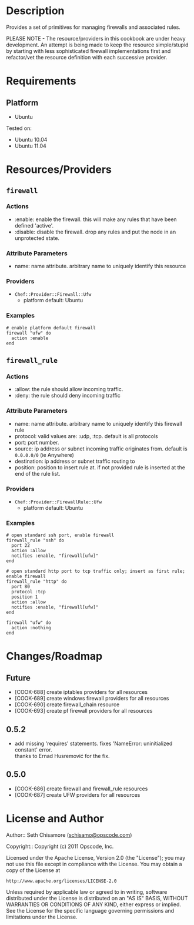 Description
===========

Provides a set of primitives for managing firewalls and associated rules.

PLEASE NOTE - The resource/providers in this cookbook are under heavy development.
An attempt is being made to keep the resource simple/stupid by starting with less 
sophisticated firewall implementations first and refactor/vet the resource definition 
with each successive provider.

Requirements
============

Platform
--------

* Ubuntu

Tested on:

* Ubuntu 10.04
* Ubuntu 11.04

Resources/Providers
===================

`firewall`
----------

### Actions

- :enable: enable the firewall.  this will make any rules that have been defined 'active'.
- :disable: disable the firewall. drop any rules and put the node in an unprotected state.

### Attribute Parameters

- name: name attribute. arbitrary name to uniquely identify this resource

### Providers

- `Chef::Provider::Firewall::Ufw`
    - platform default: Ubuntu

### Examples
    
    # enable platform default firewall
    firewall "ufw" do
      action :enable
    end

`firewall_rule`
---------------

### Actions

- :allow: the rule should allow incoming traffic.
- :deny: the rule should deny incoming traffic

### Attribute Parameters

- name: name attribute. arbitrary name to uniquely identify this firewall rule
- protocol: valid values are: :udp, :tcp. default is all protocols
- port: port number.
- source: ip address or subnet incoming traffic originates from. default is `0.0.0.0/0` (ie Anywhere)
- destination: ip address or subnet traffic routing to
- position: position to insert rule at. if not provided rule is inserted at the end of the rule list.

### Providers

- `Chef::Provider::FirewallRule::Ufw`
    - platform default: Ubuntu

### Examples

    # open standard ssh port, enable firewall
    firewall_rule "ssh" do
      port 22
      action :allow
      notifies :enable, "firewall[ufw]"
    end
    
    # open standard http port to tcp traffic only; insert as first rule; enable firewall
    firewall_rule "http" do
      port 80
      protocol :tcp
      position 1
      action :allow
      notifies :enable, "firewall[ufw]"
    end
    
    firewall "ufw" do
      action :nothing
    end

Changes/Roadmap
===============

## Future

* [COOK-688] create iptables providers for all resources
* [COOK-689] create windows firewall providers for all resources
* [COOK-690] create firewall_chain resource
* [COOK-693] create pf firewall providers for all resources

## 0.5.2

* add missing 'requires' statements. fixes 'NameError: uninitialized constant' error.  
thanks to Ernad Husremović for the fix.

## 0.5.0

* [COOK-686] create firewall and firewall_rule resources
* [COOK-687] create UFW providers for all resources

License and Author
==================

Author:: Seth Chisamore (<schisamo@opscode.com>)

Copyright:: Copyright (c) 2011 Opscode, Inc.

Licensed under the Apache License, Version 2.0 (the "License");
you may not use this file except in compliance with the License.
You may obtain a copy of the License at

    http://www.apache.org/licenses/LICENSE-2.0

Unless required by applicable law or agreed to in writing, software
distributed under the License is distributed on an "AS IS" BASIS,
WITHOUT WARRANTIES OR CONDITIONS OF ANY KIND, either express or implied.
See the License for the specific language governing permissions and
limitations under the License.
